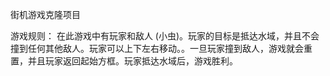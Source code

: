 
街机游戏克隆项目

游戏规则：
   在此游戏中有玩家和敌人 (小虫)。玩家的目标是抵达水域，并且不会撞到任何其他敌人。玩家可以上下左右移动。。一旦玩家撞到敌人，游戏就会重置，并且玩家返回起始方框。玩家抵达水域后，游戏胜利。
